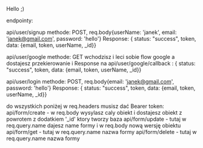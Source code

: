 Hello ;)

endpointy:

api/user/signup methode: POST, req.body{userName: 'janek', email: 'janek@gmail.com', password: 'hello'} Response: {
        status: "success",
        token,
        data: {email, token, userName, _id}}

api/user/google methode: GET wchodzisz i leci sobie flow google a dostajesz  przekierowanie i Response na api/user/google/callback : {
        status: "success",
        token,
        data: {email, token, userName, _id}}

api/user/login methode: POST, req.body{email: 'janek@gmail.com', password: 'hello'} Response: {
        status: "success",
        token,
        data: {email, token, userName, _id}}


do wszystkich poniżej w req.headers musisz dać Bearer token:
api/form/create -  w req.body wysylasz caly obiekt i dostajesz obiekt z powrotem z dodatkiem '_id' ktory tworzy baza 
api/form/update - tutaj w req.query.name dajesz name formy i w req.body nową wersję obiektu
api/form/get - tutaj w req.query.name nazwa formy
api/form/delete - tutaj w req.query.name nazwa formy